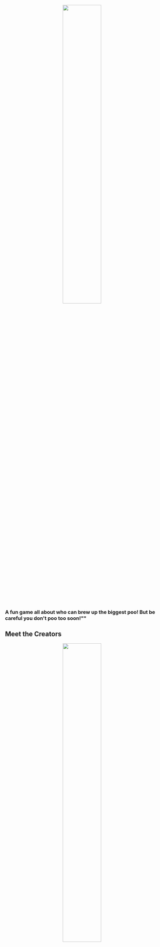 <p align=center>
<img src="Logo/final.png" style="display:block;width:50%;">
</p>

### A fun game all about who can brew up the biggest poo! But be careful you don't poo too soon!""

## Meet the Creators
<p align=center>
<img src="TeamAboutCollaborators.jpeg" style="display:block;width:50%;">
</p>

<b>Tomas Pilvelis</b>: Over the past 10 years, I don't think there has not been a day where we have not spoken about poo.

<b>Edward Cook</b>: Theres nothing more life affirming than brewing a nice poo all day, taking the weight off be sitting on the toilet, and then squeezing out a hoggie.

Hi All, It's Tom and Ed. CPO's (Chief Poo Officers) of Team About LTD, about to bring you a new exciting card game...all about poo!

Up until this point we have been self funding Big-Pootential and we now think its time to put it to the public. Any funding will help us achieve our dream getting this great game out there and will go toward the final hurdles of artwork and production costs.

During our friendship we have mainly spoken about our poos, this lead to the idea of turning our love for poo into a card game! After much descussion we decided to go for it, what have we got to lose?! We have tested prototypes of Big Pootential and we think now is the time to start putting it out to the world.

We enjoy playing Big Pootential and we hope you will too!


## Rewards

![](marketing/draft-1/Post-2.2(kickstarter)_Folder/Post-2.2(kickstarter).png)
![](marketing/draft-1/Post-4.1(kickstarter)_Folder/Post-4.1(kickstarter).png)

| Pledge Minimum | Title | Description | Deck of Cards Reward | A1 Poo Poster |
| --- | --- | --- | --- | --- |
| £10 | Pledge Without Reward | Support the project, show some love to see the project comes to light | 🟥 | 🟥 |
| £25 | Pledge & Pre Order | Pledge your support to make this project work and pre order Big Pootential Card Game to arrive before Christmas! | 🟩 | 🟥 |
| £50 | Pledge & Pre Order & A1 Poo Poster | Hot off the poo press | 🟩 | 🟩 |

## Rules

### Game Rules

![](marketing/draft-1/Post-2.1(kickstarter)_Folder/Post-2.1(kickstarter).png)

1-4 players

Key Rule: Player who <b>pooped most recently goes first</b>.

As gameplay commences, food cards are key to brewing, creating, developing, the largest poo in the game.

Beware however of traps your opponents may enforce upon you. Cards like 'laxative' will reduce your likely hood of winning with the largest poo.

The End of the game is when you pick up a Release card, this ends your game whilst others can continue to grow their poo.

At the end, the largest poo emerges as the victor.

Detailed rules come as part of the game.

![Consume as much food](marketing/draft-1/Post-17_Folder/Post-17.png)
![Dont Poo Too Soon](marketing/draft-1/Post-23_Folder/Post-23.png)
![Force your opp to have a bad time](marketing/draft-1/Post-10_Folder/Post-10.png)
![Release](marketing/draft-1/Post-9_Folder/Post-9.png)
![Can You Brew Biggest Poo?](marketing/draft-1/Post-22_Folder/Post-22.png)

### Drinking Game Rules

#### Drink on drinks

Everytime you get a drink card, you drink

#### Higher or Lower

Place the cards upside down, fip a card upwards. Then guess the next card to be higher or lower, then flip. If a correct guess Well Done, if wrong DRINK!

## Risks and challenges

Risks:
Currently we dont forsee any major risks to the project.

Challenges:
Our only challenege we keep facing is our finances due to being self funded, we hope this Kick Starter will remove this challenge and allow us to put the game into production.

![](marketing/draft-1/Post-13_Folder/Post-13.png)
